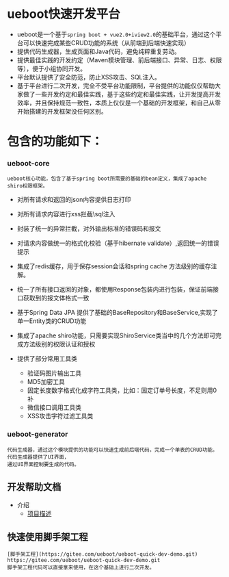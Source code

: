 # ueboot快速开发平台
- ueboot是一个基于`spring boot + vue2.0+iview2.0`的基础平台，通过这个平台可以快速完成某些CRUD功能的系统（从前端到后端快速实现）
- 提供代码生成器，生成页面和Java代码，避免纯粹重复劳动。
- 提供最佳实践的开发约定（Maven模块管理、前后端接口、异常、日志、权限等），便于小组协同开发。
- 平台默认提供了安全防范，防止XSS攻击、SQL注入。
- 基于平台进行二次开发，完全不受平台功能限制，平台提供的功能仅仅帮助大家做了一些开发约定和最佳实践，基于这些约定和最佳实践，让开发提高开发效率，并且保持规范一致性，本质上仅仅是一个基础的开发框架，和自己从零开始搭建的开发框架没任何区别。

 
# 包含的功能如下：
### ueboot-core
    ueboot核心功能，包含了基于spring boot所需要的基础的bean定义，集成了apache shiro权限框架。

- 对所有请求和返回的json内容提供日志打印

- 对所有请求内容进行xss拦截\sql注入

- 封装了统一的异常拦截，对外输出标准的错误码和报文

- 对请求内容做统一的格式化校验（基于hibernate validate）,返回统一的错误提示

- 集成了redis缓存，用于保存session会话和spring cache 方法级别的缓存注解。

- 统一了所有接口返回的对象，都使用Response包装内进行包装，保证前端接口获取到的报文体格式一致

- 基于Spring Data JPA 提供了基础的BaseRepository和BaseService,实现了单一Entity类的CRUD功能

- 集成了apache shiro功能，只需要实现ShiroService类当中的几个方法即可完成方法级别的权限认证和授权

- 提供了部分常用工具类

    - 验证码图片输出工具
    - MD5加密工具
    - 固定长度数字格式化成字符工具类，比如：固定订单号长度，不足则用0补
    - 微信接口调用工具类
    - XSS攻击字符过滤工具类

  
### ueboot-generator
    
    代码生成器，通过这个模块提供的功能可以快速生成前后端代码，完成一个单表的CRUD功能。代码生成器提供了UI界面，
    通过UI界面控制要生成的代码。

## 开发帮助文档
- 介绍
    -  [项目描述](https://gitee.com//ueboot/ueboot-quick-dev/wikis/pages?title=项目描述&parent=介绍)

## 快速使用脚手架工程

    [脚手架工程](https://gitee.com/ueboot/ueboot-quick-dev-demo.git) https://gitee.com/ueboot/ueboot-quick-dev-demo.git
    脚手架工程代码可以直接拿来使用，在这个基础上进行二次开发。